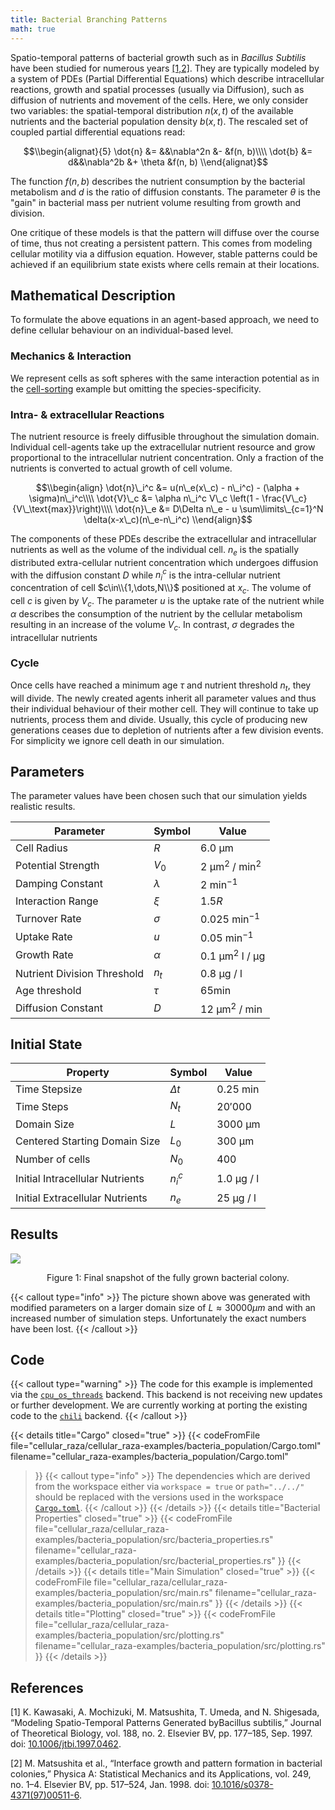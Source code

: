 ```yaml
---
title: Bacterial Branching Patterns
math: true
---
```


Spatio-temporal patterns of bacterial growth such as in _Bacillus Subtilis_ have been studied for
numerous years [\[1,2\]](#references).
They are typically modeled by a system of PDEs (Partial Differential Equations) which  describe
intracellular reactions, growth and spatial processes (usually via Diffusion), such as diffusion of
nutrients and movement of the cells.
Here, we only consider two variables: the spatial-temporal distribution $n(x,t)$ of the available
nutrients and the bacterial population density $b(x,t)$.
The rescaled set of coupled partial differential equations read:

$$\\begin{alignat}{5}
    \dot{n} &= &&\nabla^2n &- &f(n, b)\\\\
    \dot{b} &= d&&\nabla^2b &+ \theta &f(n, b)
\\end{alignat}$$

The function $f(n,b)$ describes the nutrient consumption by the bacterial metabolism and $d$ is the
ratio of diffusion constants.
The parameter $\theta$ is the "gain" in bacterial mass per nutrient volume resulting from growth
and division.

<!-- TODO reformulate this paragraph -->
One critique of these models is that the pattern will diffuse over the course of time, thus not
creating a persistent pattern.
This comes from modeling cellular motility via a diffusion equation.
However, stable patterns could be achieved if an equilibrium state exists where cells remain at
their locations.

## Mathematical Description

To formulate the above equations in an agent-based approach, we need to define cellular behaviour on
an individual-based level.

### Mechanics & Interaction

We represent cells as soft spheres with the same interaction potential as in the
[cell-sorting](/showcase/cell-sorting) example but omitting the species-specificity.

### Intra- & extracellular Reactions

The nutrient resource is freely diffusible throughout the simulation domain.
Individual cell-agents take up the extracellular nutrient resource and grow proportional to the
intracellular nutrient concentration.
Only a fraction of the nutrients is converted to actual growth of cell volume.

$$\\begin{align}
    \dot{n}\_i^c &= u(n\_e(x\_c) - n\_i^c) - (\alpha + \sigma)n\_i^c\\\\
    \dot{V}\_c &= \alpha n\_i^c V\_c \left(1 - \frac{V\_c}{V\_\text{max}}\right)\\\\
    \dot{n}\_e &= D\Delta n\_e - u \sum\limits\_{c=1}^N \delta(x-x\_c)(n\_e-n\_i^c)
\\end{align}$$

The components of these PDEs describe the extracellular and intracellular nutrients as well as the
volume of the individual cell.
$n_e$ is the spatially distributed extra-cellular nutrient concentration which undergoes diffusion
with the diffusion constant $D$ while $n^c_i$ is the intra-cellular nutrient concentration of cell 
$c\in\\{1,\dots,N\\}$ positioned at $x_c$.
The volume of cell $c$ is given by $V_c$.
The parameter $u$ is the uptake rate of the nutrient while $\alpha$ describes the consumption of the
nutrient by the cellular metabolism resulting in an increase of the volume $V_c$.
In contrast, $\sigma$ degrades the intracellular nutrients 

### Cycle

Once cells have reached a minimum age $\tau$ and nutrient threshold $n_t$, they will divide.
The newly created agents inherit all parameter values and thus their individual behaviour of their
mother cell.
They will continue to take up nutrients, process them and divide.
Usually, this cycle of producing new generations ceases due to depletion of nutrients after a few
division events.
For simplicity we ignore cell death in our simulation.

## Parameters

The parameter values have been chosen such that our simulation yields realistic results.

| Parameter | Symbol | Value |
| --- | --- | --- |
| Cell Radius | $R$ | $6.0 \text{ µm}$ |
| Potential Strength | $V_0$ | $2\text{ µm}^2\text{ }/\text{ min}^2$ |
| Damping Constant | $\lambda$ | $2\text{ min}^{-1}$ |
| Interaction Range | $\xi$ | $1.5  R$ |
| Turnover Rate | $\sigma$ | $0.025 \text{ min}^{-1}$ |
| Uptake Rate | $u$ | $0.05 \text{ min}^{-1}$ |
| Growth Rate | $\alpha$ | $0.1 \text{ µm}^2\text{ l }/ \text{ µg}$ |
| Nutrient Division Threshold | $n_t$ | $0.8 \text{ µg }/\text{ l}$ |
| Age threshold | $\tau$ | $65\text{min}$ |
| Diffusion Constant | $D$ | $12 \text{ µm}^2\text{ }/\text{ min}$ |

## Initial State

| Property | Symbol | Value |
| --- | --- | --- |
| Time Stepsize | $\Delta t$ | $0.25\text{ min}$ |
| Time Steps | $N_t$ | $20'000$ |
| Domain Size | $L$ | $3000\text{ µm}$ |
| Centered Starting Domain Size | $L_0$ | $300 \text{ µm}$ |
| Number of cells | $N_0$ | $400$ |
| Initial Intracellular Nutrients | $n_i^c$ | $1.0 \text{ µg }/\text{ l}$ |
| Initial Extracellular Nutrients | $n_e$ | $25 \text{ µg }/\text{ l}$ |

## Results

![](/showcase/bacterial-branching/bacteria_cells_at_iter_0000088000.png)
<br>
<div style="text-align: center;">
    Figure 1: Final snapshot of the fully grown bacterial colony.
</div>

{{< callout type="info" >}}
The picture shown above was generated with modified parameters on a larger domain size of
$L\approx 30000\mu m$ and with an increased number of simulation steps.
Unfortunately the exact numbers have been lost.
{{< /callout >}}

## Code

{{< callout type="warning" >}}
The code for this example is implemented via the
[`cpu_os_threads`](/internals/backends/cpu-os-threads) backend.
This backend is not receiving new updates or further development.
We are currently working at porting the existing code to the [`chili`](/internals/backends/chili)
backend.
{{< /callout >}}

{{< details title="Cargo" closed="true" >}}
{{< codeFromFile
    file="cellular_raza/cellular_raza-examples/bacteria_population/Cargo.toml"
    filename="cellular_raza-examples/bacteria_population/Cargo.toml"
>}}
{{< callout type="info" >}}
The dependencies which are derived from the workspace either via `workspace = true` or
`path="../../"` should be replaced with the versions used in the workspace
[`Cargo.toml`](https://github.com/jonaspleyer/cellular_raza/tree/master/Cargo.toml).
{{< /callout >}}
{{< /details >}}
{{< details title="Bacterial Properties" closed="true" >}}
{{< codeFromFile
    file="cellular_raza/cellular_raza-examples/bacteria_population/src/bacteria_properties.rs"
    filename="cellular_raza-examples/bacteria_population/src/bacterial_properties.rs"
>}}
{{< /details >}}
{{< details title="Main Simulation" closed="true" >}}
{{< codeFromFile
    file="cellular_raza/cellular_raza-examples/bacteria_population/src/main.rs"
    filename="cellular_raza-examples/bacteria_population/src/main.rs"
>}}
{{< /details >}}
{{< details title="Plotting" closed="true" >}}
{{< codeFromFile
    file="cellular_raza/cellular_raza-examples/bacteria_population/src/plotting.rs"
    filename="cellular_raza-examples/bacteria_population/src/plotting.rs"
>}}
{{< /details >}}

## References

[1]
K. Kawasaki, A. Mochizuki, M. Matsushita, T. Umeda, and N. Shigesada,
“Modeling Spatio-Temporal Patterns Generated byBacillus subtilis,”
Journal of Theoretical Biology, vol. 188, no. 2.
Elsevier BV, pp. 177–185, Sep. 1997.
doi: [10.1006/jtbi.1997.0462](https://doi.org/10.1006/jtbi.1997.0462).

[2]
M. Matsushita et al.,
“Interface growth and pattern formation in bacterial colonies,”
Physica A: Statistical Mechanics and its Applications, vol. 249, no. 1–4.
Elsevier BV, pp. 517–524, Jan. 1998.
doi: [10.1016/s0378-4371(97)00511-6](https://doi.org/10.1016/S0378-4371(97)00511-6).
